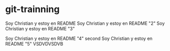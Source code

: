 # git-trainning
Soy Christian y estoy en README
Soy Christian y estoy en README "2"
Soy Christian y estoy en README "3"

Soy Christian y estoy en README "4" second
Soy Christian y estoy en README "5"
VSDVDVSDVB
